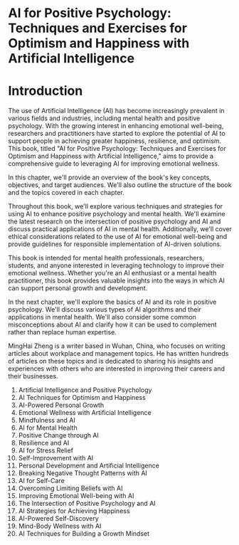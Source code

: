 # AI for Positive Psychology: Techniques and Exercises for Optimism and Happiness with Artificial Intelligence

# Introduction

The use of Artificial Intelligence (AI) has become increasingly prevalent in various fields and industries, including mental health and positive psychology. With the growing interest in enhancing emotional well-being, researchers and practitioners have started to explore the potential of AI to support people in achieving greater happiness, resilience, and optimism. This book, titled "AI for Positive Psychology: Techniques and Exercises for Optimism and Happiness with Artificial Intelligence," aims to provide a comprehensive guide to leveraging AI for improving emotional wellness.

In this chapter, we'll provide an overview of the book's key concepts, objectives, and target audiences. We'll also outline the structure of the book and the topics covered in each chapter.

Throughout this book, we'll explore various techniques and strategies for using AI to enhance positive psychology and mental health. We'll examine the latest research on the intersection of positive psychology and AI and discuss practical applications of AI in mental health. Additionally, we'll cover ethical considerations related to the use of AI for emotional well-being and provide guidelines for responsible implementation of AI-driven solutions.

This book is intended for mental health professionals, researchers, students, and anyone interested in leveraging technology to improve their emotional wellness. Whether you're an AI enthusiast or a mental health practitioner, this book provides valuable insights into the ways in which AI can support personal growth and development.

In the next chapter, we'll explore the basics of AI and its role in positive psychology. We'll discuss various types of AI algorithms and their applications in mental health. We'll also consider some common misconceptions about AI and clarify how it can be used to complement rather than replace human expertise.

MingHai Zheng is a writer based in Wuhan, China, who focuses on writing articles about workplace and management topics. He has written hundreds of articles on these topics and is dedicated to sharing his insights and experiences with others who are interested in improving their careers and their businesses.



1. Artificial Intelligence and Positive Psychology
2. AI Techniques for Optimism and Happiness
3. AI-Powered Personal Growth
4. Emotional Wellness with Artificial Intelligence
5. Mindfulness and AI
6. AI for Mental Health
7. Positive Change through AI
8. Resilience and AI
9. AI for Stress Relief
10. Self-Improvement with AI
11. Personal Development and Artificial Intelligence
12. Breaking Negative Thought Patterns with AI
13. AI for Self-Care
14. Overcoming Limiting Beliefs with AI
15. Improving Emotional Well-being with AI
16. The Intersection of Positive Psychology and AI
17. AI Strategies for Achieving Happiness
18. AI-Powered Self-Discovery
19. Mind-Body Wellness with AI
20. AI Techniques for Building a Growth Mindset

